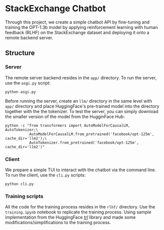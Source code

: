 # StackExchange Chatbot
Through this project, we create a simple chatbot API by fine-tuning and training the OPT-1.3b model by applying reinforcement learning with human feedback (RLHF) on the StackExchange dataset and deploying it onto a remote backend server.

## Structure
### Server
The remote server backend resides in the `app/` directory. To run the server, use the `asgi.py` script:
```
python asgi.py
```
Before running the server, create an `llm/` directory in the same level with `app/` directory and place HuggingFace's pre-trained model into the directory together with the the tokenizer. To test the server, you can simply download the smaller version of the model from the HugginFace Hub: 
```
python -c "from transformers import AutoModelForCausalLM, AutoTokenizer;\
           AutoModelForCausalLM.from_pretrained('facebook/opt-125m', cache_dir='llm2');\
           AutoTokenizer.from_pretrained('facebook/opt-125m', cache_dir='llm2')"
```

### Client
We prepare a simple TUI to interact with the chatbot via the command line. To run the client, use the `cli.py` scripts:
```
python cli.py
```

### Training scripts
All the code for the training process resides in the `rlhf/` directory. Use the `training.ipynb` notebook to replicate the training process. Using sample implementation from the HuggingFace [*trl*](https://github.com/huggingface/trl) library and made some modifications/simplifications to the training process.
